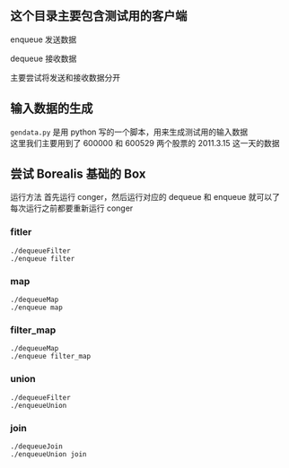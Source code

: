 ## 这个目录主要包含测试用的客户端

enqueue
	发送数据
	
dequeue
	接收数据
	
主要尝试将发送和接收数据分开

## 输入数据的生成
`gendata.py` 是用 python 写的一个脚本，用来生成测试用的输入数据  
这里我们主要用到了 600000 和 600529 两个股票的 2011.3.15 这一天的数据  

## 尝试 Borealis 基础的 Box
运行方法
首先运行 conger，然后运行对应的 dequeue 和 enqueue 就可以了  
每次运行之前都要重新运行 conger  

### fitler
```
./dequeueFilter
./enqueue filter
```

### map 
```
./dequeueMap
./enqueue map
```

### filter_map
```
./dequeueMap
./enqueue filter_map
```

### union
```
./dequeueFilter
./enqueueUnion
```

### join
```
./dequeueJoin
./enqueueUnion join
```